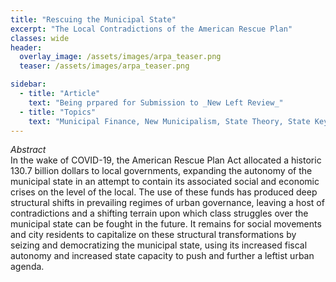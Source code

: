```yaml
---
title: "Rescuing the Municipal State"
excerpt: "The Local Contradictions of the American Rescue Plan"
classes: wide
header:
  overlay_image: /assets/images/arpa_teaser.png
  teaser: /assets/images/arpa_teaser.png

sidebar:
  - title: "Article"
    text: "Being prpared for Submission to _New Left Review_" 
  - title: "Topics"
    text: "Municipal Finance, New Municipalism, State Theory, State Keynesianism, American Rescue Plan"
---
```


<em>Abstract</em>
<br>
In the wake of COVID-19, the American Rescue Plan Act allocated a historic 130.7 billion dollars to local governments, expanding the autonomy of the municipal state in an attempt to contain its associated social and economic crises on the level of the local. The use of these funds has produced deep structural shifts in prevailing regimes of urban governance, leaving a host of contradictions and a shifting terrain upon which class struggles over the municipal state can be fought in the future. It remains for social movements and city residents to capitalize on these structural transformations by seizing and democratizing the municipal state, using its increased fiscal autonomy and increased state capacity to push and further a leftist urban agenda. 
